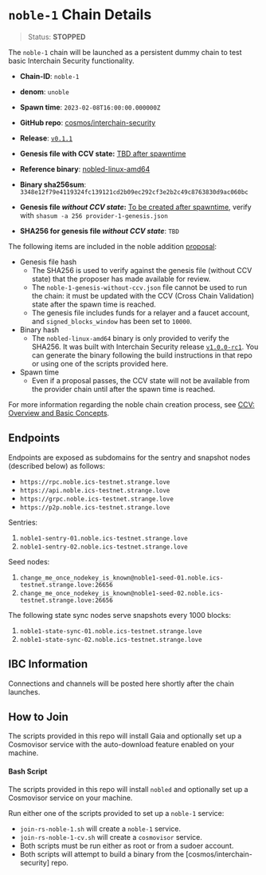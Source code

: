 
# `noble-1` Chain Details

> Status: **STOPPED**

The `noble-1` chain will be launched as a persistent dummy chain to test basic Interchain Security functionality.

* **Chain-ID**: `noble-1`
* **denom**: `unoble`
* **Spawn time**: `2023-02-08T16:00:00.000000Z`
* **GitHub repo**: [cosmos/interchain-security](https://github.com/strangelove-ventures/noble)
* **Release**: [`v0.1.1`](https://github.com/strangelove-ventures/noble/releases/tag/v0.1.1) 
* **Genesis file with CCV state:** [TBD after spawntime](noble-1-genesis.json)

* **Reference binary**: [nobled-linux-amd64](nobled-linux-amd64)
* **Binary sha256sum**: `3348e12f79e4119324fc139121cd2b09ec292cf3e2b2c49c8763830d9ac060bc`
* **Genesis file _without CCV state_:** [To be created after spawntime](noble-1-genesis-without-ccv.json), verify with `shasum -a 256 provider-1-genesis.json`
* **SHA256 for genesis file _without CCV state_**: `TBD`

The following items are included in the noble addition [proposal](https://explorer.noble.ics-testnet.strange.love/provider-1/gov/15):

* Genesis file hash
  * The SHA256 is used to verify against the genesis file (without CCV state) that the proposer has made available for review.
  * The `noble-1-genesis-without-ccv.json` file cannot be used to run the chain: it must be updated with the CCV (Cross Chain Validation) state after the spawn time is reached.
  * The genesis file includes funds for a relayer and a faucet account, and `signed_blocks_window` has been set to `10000`.
* Binary hash
  * The `nobled-linux-amd64` binary is only provided to verify the SHA256. It was built with Interchain Security release [`v1.0.0-rc1`](https://github.com/cosmos/interchain-security/releases/tag/v1.0.0-rc1). You can generate the binary following the build instructions in that repo or using one of the scripts provided here.
* Spawn time
  * Even if a proposal passes, the CCV state will not be available from the provider chain until after the spawn time is reached.

For more information regarding the noble chain creation process, see [CCV: Overview and Basic Concepts](https://github.com/cosmos/ibc/blob/main/spec/app/ics-028-cross-chain-validation/overview_and_basic_concepts.md).

## Endpoints

Endpoints are exposed as subdomains for the sentry and snapshot nodes (described below) as follows:

* `https://rpc.noble.ics-testnet.strange.love`
* `https://api.noble.ics-testnet.strange.love`
* `https://grpc.noble.ics-testnet.strange.love`
* `https://p2p.noble.ics-testnet.strange.love`

Sentries:

1. `noble1-sentry-01.noble.ics-testnet.strange.love`
2. `noble1-sentry-02.noble.ics-testnet.strange.love`

Seed nodes:

1. `change_me_once_nodekey_is_known@noble1-seed-01.noble.ics-testnet.strange.love:26656`
2. `change_me_once_nodekey_is_known@noble1-seed-02.noble.ics-testnet.strange.love:26656`

The following state sync nodes serve snapshots every 1000 blocks:

1. `noble1-state-sync-01.noble.ics-testnet.strange.love`
1. `noble1-state-sync-02.noble.ics-testnet.strange.love`

## IBC Information

Connections and channels will be posted here shortly after the chain launches.

## How to Join

The scripts provided in this repo will install Gaia and optionally set up a Cosmovisor service with the auto-download feature enabled on your machine.

#### Bash Script

The scripts provided in this repo will install `nobled` and optionally set up a Cosmovisor service on your machine. 

Run either one of the scripts provided to set up a `noble-1` service:
* `join-rs-noble-1.sh` will create a `noble-1` service.
* `join-rs-noble-1-cv.sh` will create a `cosmovisor` service.
* Both scripts must be run either as root or from a sudoer account.
* Both scripts will attempt to build a binary from the [cosmos/interchain-security] repo.

